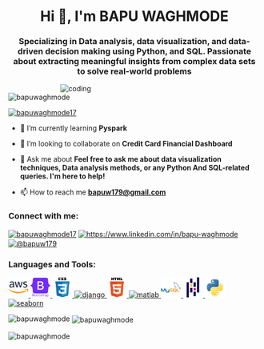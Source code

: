 <h1 align="center">Hi 👋, I'm BAPU WAGHMODE</h1>
<h3 align="center">Specializing in Data analysis, data visualization, and data-driven decision making using Python, and SQL. Passionate about extracting meaningful insights from complex data sets to solve real-world problems</h3>
<img align="right" alt="coding" width="400" src="https://camo.githubusercontent.com/19db51af5f90f1b152bc0b9078f5fe97053955be5074f03f17019c70345bdcdb/68747470733a2f2f6d69726f2e6d656469756d2e636f6d2f6d61782f313336302f302a37513379765349765f7430696f4a2d5a2e676966">

<p align="left"> <img src="https://komarev.com/ghpvc/?username=bapuwaghmode&label=Profile%20views&color=0e75b6&style=flat" alt="bapuwaghmode" /> </p>


<p align="left"> <a href="https://twitter.com/bapuwaghmode17" target="blank"><img src="https://img.shields.io/twitter/follow/bapuwaghmode17?logo=twitter&style=for-the-badge" alt="bapuwaghmode17" /></a> </p>

- 🌱 I’m currently learning **Pyspark**

- 👯 I’m looking to collaborate on **Credit Card Financial Dashboard**

- 💬 Ask me about **Feel free to ask me about data visualization techniques, Data analysis methods, or any Python And SQL-related queries. I'm here to help!**

- 📫 How to reach me **bapuw179@gmail.com**

<h3 align="left">Connect with me:</h3>
<p align="left">
<a href="https://twitter.com/bapuwaghmode17" target="blank"><img align="center" src="https://raw.githubusercontent.com/rahuldkjain/github-profile-readme-generator/master/src/images/icons/Social/twitter.svg" alt="bapuwaghmode17" height="30" width="40" /></a>
<a href="https://linkedin.com/in/https://www.linkedin.com/in/bapu-waghmode" target="blank"><img align="center" src="https://raw.githubusercontent.com/rahuldkjain/github-profile-readme-generator/master/src/images/icons/Social/linked-in-alt.svg" alt="https://www.linkedin.com/in/bapu-waghmode" height="30" width="40" /></a>
<a href="https://www.hackerrank.com/@bapuw179" target="blank"><img align="center" src="https://raw.githubusercontent.com/rahuldkjain/github-profile-readme-generator/master/src/images/icons/Social/hackerrank.svg" alt="@bapuw179" height="30" width="40" /></a>
</p>

<h3 align="left">Languages and Tools:</h3>
<p align="left"> <a href="https://aws.amazon.com" target="_blank" rel="noreferrer"> <img src="https://raw.githubusercontent.com/devicons/devicon/master/icons/amazonwebservices/amazonwebservices-original-wordmark.svg" alt="aws" width="40" height="40"/> </a> <a href="https://getbootstrap.com" target="_blank" rel="noreferrer"> <img src="https://raw.githubusercontent.com/devicons/devicon/master/icons/bootstrap/bootstrap-plain-wordmark.svg" alt="bootstrap" width="40" height="40"/> </a> <a href="https://www.w3schools.com/css/" target="_blank" rel="noreferrer"> <img src="https://raw.githubusercontent.com/devicons/devicon/master/icons/css3/css3-original-wordmark.svg" alt="css3" width="40" height="40"/> </a> <a href="https://www.djangoproject.com/" target="_blank" rel="noreferrer"> <img src="https://cdn.worldvectorlogo.com/logos/django.svg" alt="django" width="40" height="40"/> </a> <a href="https://www.w3.org/html/" target="_blank" rel="noreferrer"> <img src="https://raw.githubusercontent.com/devicons/devicon/master/icons/html5/html5-original-wordmark.svg" alt="html5" width="40" height="40"/> </a> <a href="https://www.mathworks.com/" target="_blank" rel="noreferrer"> <img src="https://upload.wikimedia.org/wikipedia/commons/2/21/Matlab_Logo.png" alt="matlab" width="40" height="40"/> </a> <a href="https://www.mysql.com/" target="_blank" rel="noreferrer"> <img src="https://raw.githubusercontent.com/devicons/devicon/master/icons/mysql/mysql-original-wordmark.svg" alt="mysql" width="40" height="40"/> </a> <a href="https://pandas.pydata.org/" target="_blank" rel="noreferrer"> <img src="https://raw.githubusercontent.com/devicons/devicon/2ae2a900d2f041da66e950e4d48052658d850630/icons/pandas/pandas-original.svg" alt="pandas" width="40" height="40"/> </a> <a href="https://www.python.org" target="_blank" rel="noreferrer"> <img src="https://raw.githubusercontent.com/devicons/devicon/master/icons/python/python-original.svg" alt="python" width="40" height="40"/> </a> <a href="https://seaborn.pydata.org/" target="_blank" rel="noreferrer"> <img src="https://seaborn.pydata.org/_images/logo-mark-lightbg.svg" alt="seaborn" width="40" height="40"/> </a> </p>

<p><img align="left" src="https://github-readme-stats.vercel.app/api/top-langs?username=bapuwaghmode&show_icons=true&locale=en&layout=compact" alt="bapuwaghmode" /></p>

<p>&nbsp;<img align="center" src="https://github-readme-stats.vercel.app/api?username=bapuwaghmode&show_icons=true&locale=en" alt="bapuwaghmode" /></p>

<p><img align="center" src="https://github-readme-streak-stats.herokuapp.com/?user=bapuwaghmode&" alt="bapuwaghmode" /></p>


